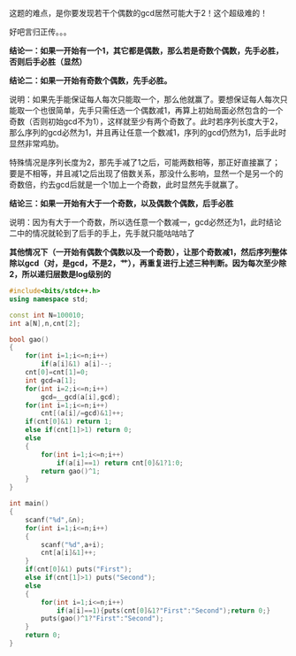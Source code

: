 这题的难点，是你要发现若干个偶数的gcd居然可能大于2！这个超级难的！

好吧言归正传。。。

**结论一：如果一开始有一个1，其它都是偶数，那么若是奇数个偶数，先手必胜，否则后手必胜（显然）**

**结论二：如果一开始有奇数个偶数，先手必胜。**

说明：如果先手能保证每人每次只能取一个，那么他就赢了。要想保证每人每次只能取一个也很简单，先手只需任选一个偶数减1，再算上初始局面必然包含的一个奇数（否则初始gcd不为1），这样就至少有两个奇数了。此时若序列长度大于2，那么序列的gcd必然为1，并且再让任意一个数减1，序列的gcd仍然为1，后手此时显然非常鸡肋。

特殊情况是序列长度为2，那先手减了1之后，可能两数相等，那正好直接赢了；要是不相等，并且减1之后出现了倍数关系，那没什么影响，显然一个是另一个的奇数倍，约去gcd后就是一个1加上一个奇数，此时显然先手就赢了。

**结论三：如果一开始有大于一个奇数，以及偶数个偶数，后手必胜**

说明：因为有大于一个奇数，所以选任意一个数减一，gcd必然还为1，此时结论二中的情况就轮到了后手的手上，先手就只能咕咕咕了

**其他情况下（一开始有偶数个偶数以及一个奇数），让那个奇数减1，然后序列整体除以gcd（对，是gcd，不是2，艹），再重复进行上述三种判断。因为每次至少除2，所以递归层数是log级别的**

```cpp
#include<bits/stdc++.h>
using namespace std;

const int N=100010;
int a[N],n,cnt[2];

bool gao()
{
    for(int i=1;i<=n;i++)
        if(a[i]&1) a[i]--;
    cnt[0]=cnt[1]=0;
    int gcd=a[1];
    for(int i=2;i<=n;i++)
        gcd=__gcd(a[i],gcd);
    for(int i=1;i<=n;i++)
        cnt[(a[i]/=gcd)&1]++;
    if(cnt[0]&1) return 1;
    else if(cnt[1]>1) return 0;
    else
    {
        for(int i=1;i<=n;i++)
            if(a[i]==1) return cnt[0]&1?1:0;
        return gao()^1;
    }
}

int main()
{
    scanf("%d",&n);
    for(int i=1;i<=n;i++)
    {
        scanf("%d",a+i);
        cnt[a[i]&1]++;
    }
    if(cnt[0]&1) puts("First");
    else if(cnt[1]>1) puts("Second");
    else
    {
        for(int i=1;i<=n;i++)
            if(a[i]==1){puts(cnt[0]&1?"First":"Second");return 0;}
        puts(gao()^1?"First":"Second");
    }
    return 0;
}
```

